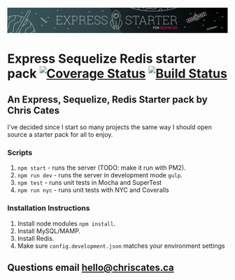![express.sequelize.starter](./express-banner1.png)
# Express Sequelize Redis starter pack [![Coverage Status](https://coveralls.io/repos/github/ChrisCates/express.sequelize.starter/badge.svg?branch=master)](https://coveralls.io/github/ChrisCates/express.sequelize.starter?branch=master) [![Build Status](https://travis-ci.org/ChrisCates/express.sequelize.starter.svg?branch=master)](https://travis-ci.org/ChrisCates/express.sequelize.starter)

## An Express, Sequelize, Redis Starter pack by Chris Cates

I've decided since I start so many projects the same way I should open source a starter pack for all to enjoy.

### Scripts

1. `npm start` - runs the server (TODO: make it run with PM2).
2. `npm run dev` - runs the server in development mode `gulp`.
3. `npm test` - runs unit tests in Mocha and SuperTest
4. `npm run nyc` - runs unit tests with NYC and Coveralls

### Installation Instructions

1. Install node modules `npm install`.
2. Install MySQL/MAMP.
3. Install Redis.
4. Make sure `config.development.json` matches your environment settings

## Questions email hello@chriscates.ca
